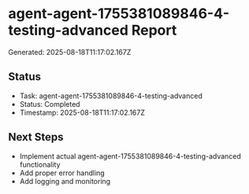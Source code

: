 # agent-agent-1755381089846-4-testing-advanced Report

Generated: 2025-08-18T11:17:02.167Z

## Status
- Task: agent-agent-1755381089846-4-testing-advanced
- Status: Completed
- Timestamp: 2025-08-18T11:17:02.167Z

## Next Steps
- Implement actual agent-agent-1755381089846-4-testing-advanced functionality
- Add proper error handling
- Add logging and monitoring
